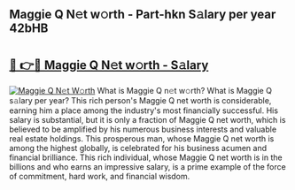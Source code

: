 ## Maggie Q N𝚎t w𝚘rth - Part-hkn S𝚊lary per year 42bHB

# <h2><a href="http://gc1bi7.nevu.top/?p=Maggie+Q">🔗 👉🔴 Maggie Q N𝚎t w𝚘rth - S𝚊lary</a></h2>

[![Maggie Q N𝚎t W𝚘rth](https://i.imgur.com/Oavwk0R.jpeg)](http://gc1bi7.nevu.top/?p=Maggie+Q)
What is Maggie Q n𝚎t w𝚘rth? What is Maggie Q s𝚊lary per year?
This rich person's Maggie Q net worth is considerable, earning him a place among the industry's most financially successful. His salary is substantial, but it is only a fraction of Maggie Q net worth, which is believed to be amplified by his numerous business interests and valuable real estate holdings. This prosperous man, whose Maggie Q net worth is among the highest globally, is celebrated for his business acumen and financial brilliance. This rich individual, whose Maggie Q net worth is in the billions and who earns an impressive salary, is a prime example of the force of commitment, hard work, and financial wisdom.
